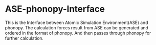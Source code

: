 # ASE-phonopy-Interface
This is the Interface between Atomic Simulation Environment(ASE) and phonopy. The calculation forces result from ASE can be generated and ordered in the format of phonopy. And then passes through phonopy for further calculation.
